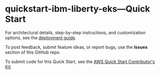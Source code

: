 # quickstart-ibm-liberty-eks—Quick Start

For architectural details, step-by-step instructions, and customization options, see the [deployment guide](https://aws-quickstart.github.io/quickstart-ibm-liberty-eks/).

To post feedback, submit feature ideas, or report bugs, use the **Issues** section of this GitHub repo.

To submit code for this Quick Start, see the [AWS Quick Start Contributor's Kit](https://aws-quickstart.github.io/).
